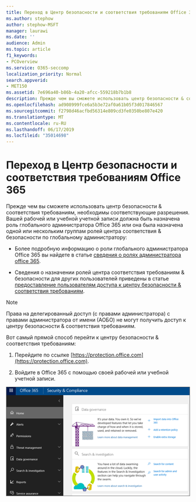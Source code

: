 ```yaml
---
title: Переход в Центр безопасности и соответствия требованиям Office 365
ms.author: stephow
author: stephow-MSFT
manager: laurawi
ms.date: ''
audience: Admin
ms.topic: article
f1_keywords:
- PCOverview
ms.service: O365-seccomp
localization_priority: Normal
search.appverid:
- MET150
ms.assetid: 7e696a40-b86b-4a20-afcc-559218b7b1b8
description: Прежде чем вы сможете использовать центр безопасности & соответствия требованиям, необходимы соответствующие разрешения. Вашей рабочей или учебной учетной записи должна быть назначена роль глобального администратора Office 365 или она была назначена одной или нескольким группам ролей центра соответствия & безопасности глобальным администратором.
ms.openlocfilehash: ad908999fce6a5b3e72af0a61b05f3d017846567
ms.sourcegitcommit: f2798d46acfbd56314e809cd3fe0350be807e420
ms.translationtype: MT
ms.contentlocale: ru-RU
ms.lasthandoff: 06/17/2019
ms.locfileid: "35014698"
---
```

# <a name="go-to-the-office-365-security--compliance-center"></a>Переход в Центр безопасности и соответствия требованиям Office 365

Прежде чем вы сможете использовать центр безопасности & соответствия требованиям, необходимы соответствующие разрешения. Вашей рабочей или учебной учетной записи должна быть назначена роль глобального администратора Office 365 или она была назначена одной или нескольким группам ролей центра соответствия & безопасности по глобальному администратору:
  
- Более подробную информацию о роли глобального администратора Office 365 вы найдете в статье [сведения о ролях администратора office 365](https://support.office.com/article/da585eea-f576-4f55-a1e0-87090b6aaa9d). 

- Сведения о назначении ролей центра соответствия требованиям & безопасности для других пользователей приведены в статье [предоставление пользователям доступа к центру безопасности & соответствия требованиям](grant-access-to-the-security-and-compliance-center.md).

> [!NOTE]
> Права на делегированный доступ (с правами администратора) с правами администратора от имени (АОБО) не могут получить доступ к центру безопасности & соответствия требованиям.

Вот самый прямой способ перейти к центру безопасности & соответствия требованиям:
  
1. Перейдите по ссылке [https://protection.office.com](https://protection.office.com).

2. Войдите в Office 365 с помощью своей рабочей или учебной учетной записи.

![Домашняя страница центра безопасности Office 365 & соответствия требованиям](media/f1d35324-ac44-4f59-96a7-b11767b43201.png)
